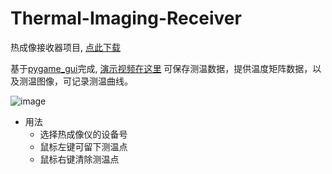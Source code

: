 # Thermal-Imaging-Receiver
热成像接收器项目, [点此下载](https://github.com/umeiko/Thermal-Imaging-Receiver/releases/tag/v0.0.2)

基于[pygame_gui](https://pygame-gui.readthedocs.io/en/latest/quick_start.html)完成, [演示视频在这里](https://www.bilibili.com/video/BV1tr421K7qp)
可保存测温数据，提供温度矩阵数据，以及测温图像，可记录测温曲线。

![image](https://github.com/user-attachments/assets/748314cb-d5ad-47ab-b445-a449ff93472f)

- 用法
  - 选择热成像仪的设备号
  - 鼠标左键可留下测温点
  - 鼠标右键清除测温点

